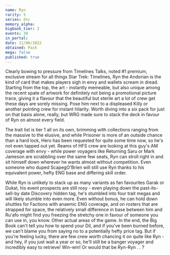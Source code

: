 ```yaml
---
name: Ryn
rarity: 5
series: dsc
memory_alpha:
bigbook_tier: 2
events: 38
in_portal:
date: 21/06/2022
obtained: Pack
mega: false
published: true
---
```


Clearly bowing to pressure from Timelines Talks, noted #1 premium, exclusive stream for all things Star Trek: Timelines, Ryn the Andorian is the kind of card that makes players sigh in envy and wallets scream in dread. Starting from the top, the art - instantly memeable, but also unique among the recent spate of artwork for definitely not being a promotional picture trace, giving it a flavour that the beautiful but sterile art a lot of crew get these days are sorely missing. Pose him next to a displeased Killy or another pointing crew for instant hilarity. Worth diving into a six pack for just on that basis alone, really, but WRG made sure to stack the deck in favour of Ryn on almost every field.

The trait list is tier 1 all on its own, brimming with collections ranging from the massive to the elusive, and while Prisoner is more of an outside chance than a hard lock, Hero has been requested for quite some time now, so he's not even tapped out yet. Reams of HFS crew are looking at this guy's AM coverage with envy - while power voyagers like Returning Saru or Mark Jameson are scrabbling over the same few seats, Ryn can stroll right in and sit himself down wherever he wants almost without competition. Even someone who duped ScapegO'Brien will still use Ryn thanks to his equivalent power, hefty ENG base and differing skill order.

While Ryn is unlikely to stack up as many variants as fan favourites Garak or Dukat, his event prospects are still rosy - even playing down the past-its-sell-by date Discovery hidden tag, he's stumbled into four trait megas and will likely stumble into even more. Even without bonus, he can hold down shuttles for Factions with anaemic ENG coverage, and on rosters that are strapped for space, the relatively small difference in base between him and Ru'afo might find you freezing the stretchy one in favour of someone you can use in, you know. Other actual areas of the game. In the end, the Big Book can't tell you how to spend your Dil, and if you've been burned before, we can't blame you from saying no to a potentially hefty price tag. But if you're feeling lucky, there are few crew worth chancing it on quite like Ryn - and hey, if you just wait a year or so, he'll still be a banger voyager and incredibly easy to retrieve! Win-win! Or would that be Ryn-Ryn . . ?
